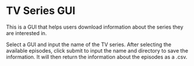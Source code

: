 # TV Series GUI
This is a GUI that helps users download information about the series they are interested in.

Select a GUI and input the name of the TV series. After selecting the available episodes, click submit to input the name and directory
to save the information. It will then return the information about the episodes as a .csv.
